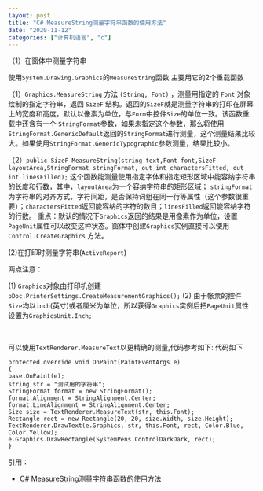 ```yaml
---
layout: post
title: "C# MeasureString测量字符串函数的使用方法"
date: "2020-11-12"
categories: ["计算机语言", "c"]
---
```


（1）在窗体中测量字符串

使用`System.Drawing.Graphics`的`MeasureString`函数 主要用它的2个重载函数

（1）`Graphics.MeasureString` 方法 `(String, Font)` ，测量用指定的 `Font` 对象绘制的指定字符串，返回 `SizeF` 结构。返回的`SizeF`就是测量字符串的打印在屏幕上的宽度和高度，默认以像素为单位，与`Form`中控件`Size`的单位一致。该函数重载中还含有一个 `StringFormat`参数，如果未指定这个参数，那么将使用`StringFormat.GenericDefault`返回的`StringFormat`进行测量，这个测量结果比较大。如果使用`StringFormat.GenericTypographic`参数测量，结果比较小。

（2）`public SizeF MeasureString(string text,Font font,SizeF layoutArea,StringFormat stringFormat, out int charactersFitted, out int linesFilled);` 这个函数能测量使用指定字体和指定矩形区域中能容纳字符串的长度和行数，其中，`layoutArea`为一个容纳字符串的矩形区域； `stringFormat`为字符串的对齐方式，字符间距，是否保持词组在同一行等属性（这个参数很重要）；`charactersFitted`返回能容纳的字符的数目；`linesFilled`返回能容纳字符的行数。 重点：默认的情况下`Graphics`返回的结果是用像素作为单位，设置`PageUnit`属性可以改变这种状态。窗体中创建`Graphics`实例直接可以使用`Control.CreateGraphics` 方法。

(2)在打印时测量字符串(`ActiveReport`)

两点注意：

(1) `Graphics`对象由打印机创建`pDoc.PrinterSettings.CreateMeasurementGraphics();` (2) 由于帐票的控件`Size`均以`inch`(英寸)或者厘米为单位，所以获得`Graphics`实例后把`PageUnit`属性设置为`GraphicsUnit.Inch;`

 

可以使用`TextRenderer.MeasureText`以更精确的测量,代码参考如下: 代码如下

```
protected override void OnPaint(PaintEventArgs e)
{
base.OnPaint(e);
string str = "测试用的字符串";
StringFormat format = new StringFormat();
format.Alignment = StringAlignment.Center;
format.LineAlignment = StringAlignment.Center;
Size size = TextRenderer.MeasureText(str, this.Font);
Rectangle rect = new Rectangle(20, 20, size.Width, size.Height);
TextRenderer.DrawText(e.Graphics, str, this.Font, rect, Color.Blue, Color.Yellow);
e.Graphics.DrawRectangle(SystemPens.ControlDarkDark, rect);
}
```

引用：

- [C# MeasureString测量字符串函数的使用方法](https://blog.csdn.net/WuLex/article/details/89951151)
